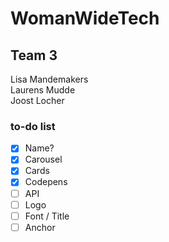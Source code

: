 # WomanWideTech

## Team 3 

Lisa Mandemakers<br>
Laurens Mudde<br>
Joost Locher<br>

### to-do list
- [x] Name? 
- [x] Carousel
- [x] Cards
- [x] Codepens
- [ ] API
- [ ] Logo
- [ ] Font / Title
- [ ] Anchor
